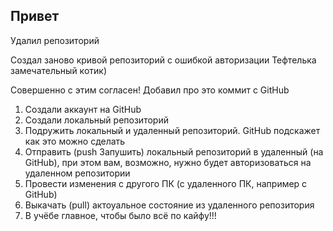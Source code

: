 ## Привет 

Удалил репозиторий

Создал заново кривой репозиторий с ошибкой авторизации
Тефтелька замечательный котик)

Совершенно с этим согласен!
Добавил про это коммит с GitHub

1. Создали аккаунт на GitHub
2. Создали локальный репозиторий
3. Подружить локальный и удаленный репозиторий. GitHub подскажет как это можно сделать
4. Отправить (push Запушить) локальный репозиторий в удаленный (на GitHub), при этом вам, возможно, нужно будет авторизоваться на удаленном репозитории
5. Провести изменения с другого ПК (с удаленного ПК, например с GitHub)
6. Выкачать (pull) актоуальное состояние из удаленного репозитория
7. В учёбе главное, чтобы было всё по кайфу!!!
